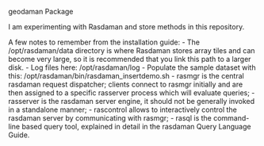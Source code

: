 geodaman Package

I am experimenting with Rasdaman and store methods in this repository.


A few notes to remember from the installation guide:
    - The /opt/rasdaman/data directory is where Rasdaman stores array tiles and
      can become very large, so it is recommended that you link this path to a
      larger disk.
    - Log files here:
         /opt/rasdaman/log
    - Populate the sample dataset with this:
        /opt/rasdaman/bin/rasdaman_insertdemo.sh
    - rasmgr is the central rasdaman request dispatcher; clients connect to rasmgr initially and are then assigned to a specific rasserver process which will evaluate queries;
    - rasserver is the rasdaman server engine, it should not be generally invoked in a standalone manner;
    - rascontrol allows to interactively control the rasdaman server by communicating with rasmgr;
    - rasql is the command-line based query tool, explained in detail in the rasdaman Query Language Guide.